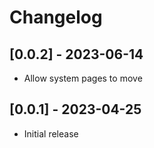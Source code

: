 # Changelog
## [0.0.2] - 2023-06-14
- Allow system pages to move
## [0.0.1] - 2023-04-25
- Initial release
